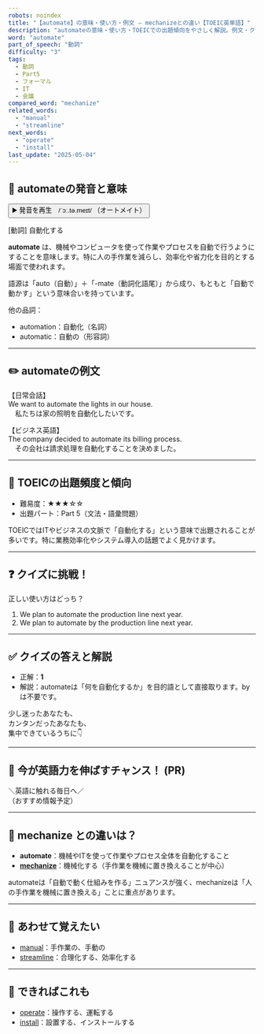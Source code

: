 ```yaml
---
robots: noindex
title: "【automate】の意味・使い方・例文 ― mechanizeとの違い【TOEIC英単語】"
description: "automateの意味・使い方・TOEICでの出題傾向をやさしく解説。例文・クイズ付きでmechanizeとの違いもわかりやすく学べます。"
word: "automate"
part_of_speech: "動詞"
difficulty: "3"
tags:
  - 動詞
  - Part5
  - フォーマル
  - IT
  - 会議
compared_word: "mechanize"
related_words:
  - "manual"
  - "streamline"
next_words:
  - "operate"
  - "install"
last_update: "2025-05-04"
---
```


## 🔰 automateの発音と意味

<button class="play-audio" onclick="playTTS('automate')">
  <span class="play-audio-main">
    ▶️ 発音を再生　/ˈɔː.tə.meɪt/
  </span>
  <span class="play-audio-sub">
    （オートメイト）
  </span>
</button>

[動詞] 自動化する

**automate** は、機械やコンピュータを使って作業やプロセスを自動で行うようにすることを意味します。特に人の手作業を減らし、効率化や省力化を目的とする場面で使われます。

語源は「auto（自動）」＋「-mate（動詞化語尾）」から成り、もともと「自動で動かす」という意味合いを持っています。

他の品詞：  
- automation：自動化（名詞）
- automatic：自動の（形容詞）

---

## ✏️ automateの例文

【日常会話】  
We want to automate the lights in our house.  
　私たちは家の照明を自動化したいです。

【ビジネス英語】  
The company decided to automate its billing process.  
　その会社は請求処理を自動化することを決めました。

---

## 🎯 TOEICの出題頻度と傾向

- 難易度：★★★☆☆
- 出題パート：Part 5（文法・語彙問題）

TOEICではITやビジネスの文脈で「自動化する」という意味で出題されることが多いです。特に業務効率化やシステム導入の話題でよく見かけます。

---

## ❓ クイズに挑戦！

正しい使い方はどっち？

1. We plan to automate the production line next year.  
2. We plan to automate by the production line next year.

---

## ✅ クイズの答えと解説

- 正解：**1**
- 解説：automateは「何を自動化するか」を目的語として直接取ります。byは不要です。

少し迷ったあなたも、  
カンタンだったあなたも、  
集中できているうちに👇️

---

## 🚀 今が英語力を伸ばすチャンス！ (PR)

<div class="info-center">
＼英語に触れる毎日へ／<br>  
（おすすめ情報予定）
</div>

---

## 🤔  mechanize との違いは？

- **automate**：機械やITを使って作業やプロセス全体を自動化すること
- **[mechanize](/word/mechanize)**：機械化する（手作業を機械に置き換えることが中心）

automateは「自動で動く仕組みを作る」ニュアンスが強く、mechanizeは「人の手作業を機械に置き換える」ことに重点があります。

---

## 🧩 あわせて覚えたい

- [manual](/word/manual)：手作業の、手動の
- [streamline](/word/streamline)：合理化する、効率化する

---

## 📖 できればこれも

- [operate](/word/operate)：操作する、運転する
- [install](/word/install)：設置する、インストールする

<!-- cvid: aid38_bid34 -->
